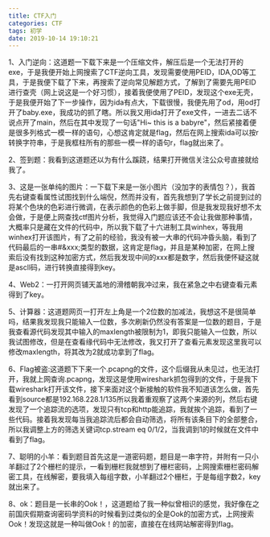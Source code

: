 ```yaml
---
title: CTF入门
categories: CTF
tags: 初学
date: 2019-10-14 19:10:21
---
```

1、入门逆向：这道题一下载下来是一个压缩文件，解压后是一个无法打开的exe，于是我便开始上网搜索了CTF逆向工具，发现需要使用PEID，IDA,OD等工具，于是我便下载了下来，再搜索了逆向常见解题方式，了解到了需要先用PEID进行查壳（网上说这是一个好习惯），接着我便使用了PEID，发现这个exe无壳，于是我便开始了下一步操作，因为ida有点大，下载很慢，我便先用了od，用od打开了baby.exe，我成功的抓了瞎。所以我又用ida打开了exe文件，一进去二话不说点开了main，然后在其中发现了一句话"Hi~ this is a babyre"，然后紧接着便是很多列格式一模一样的语句，心想这肯定就是flag，然后在网上搜索ida可以按r转换字符串，于是我框柱所有的那些一模一样的语句r，flag就出来了。

2、签到题：我看到这道题还以为有什么蹊跷，结果打开微信关注公众号直接就给我了。

3、这是一张单纯的图片：一下载下来是一张小图片（没加字的表情包？），我首先右键查看属性试图找到什么端倪，然而并没有，首先我想到了学长之前提到过的将某个色块的色彩进行微调，在表示颜色的色彩上做手脚，但是我发现我好想不太会做，于是便上网查找ctf图片分析，我觉得入门题应该还不会让我做那种事情，大概率只是藏在文件的代码中，所以我下载了十六进制工具winhex，等我用winhex打开该图片，有了之前的经验，我没有被一大串的代码冲昏头脑，看到了代码最后的一串#&xxx;类型的数据，这肯定是flag，并且是某种加密，在网上搜索后没有找到这种加密方式，然后我发现中间的xxx都是数字，然后我便怀疑这就是ascll码，进行转换直接得到key。

4、Web2：一打开网页铺天盖地的滑稽朝我冲过来，我在紧急之中右键查看元素得到了key。

5、计算器：这道题网页一打开左上角是一个2位数的加减法，我想这不是很简单吗，结果我发现我只能输入一位数，多次刷新仍然没有答案是一位数的题目，于是我查看源代码发现其中输入的maxlength被限制为1，即我只能输入一位数，所以我试图修改，但是在查看缘代码中无法修改，我又打开了查看元素发现这里我可以修改maxlength，将其改为2就成功拿到了flag。

6、Flag被盗:这道题下下来一个.pcapng的文件，这个后缀我从未见过，也无法打开，我就上网查询.pcapng，发现这是使用wireshark抓包得到的文件，于是我下载wireshark打开该文件，接下来面对这个新接触的软件我不知道该怎么做，首先看到source都是192.168.228.1/135所以我着重观察了这两个来源的列，然后右键发现了一个追踪流的选项，发现只有tcp和http能追踪，我就挨个追踪，看到了一些代码。接着我发现每当我追踪流后都会自动筛选，将所有该条目下的全部整合，所以我调整上方的筛选关键词tcp.stream eq 0/1/2，当我调到1的时候就在文件中看到了flag。

7、聪明的小羊：看到题目首先这是一道密码题，题目是一串字符，并附有一只小羊翻过了2个栅栏的提示，一看到栅栏我就想到了栅栏密码，上网搜索栅栏密码解密工具，在线解密，要我填入每组字数，小羊翻过2个栅栏，于是每组字数2，key就出来了。

8、ok：题目是一长串的Ook！，这道题给了我一种似曾相识的感觉，我好像在之前国庆假期查询密码学资料的时候看到过类似的全是Ook的加密方式，上网搜索Ook！发现这就是一种叫做Ook！的加密，直接在在线网站解密得到flag。

